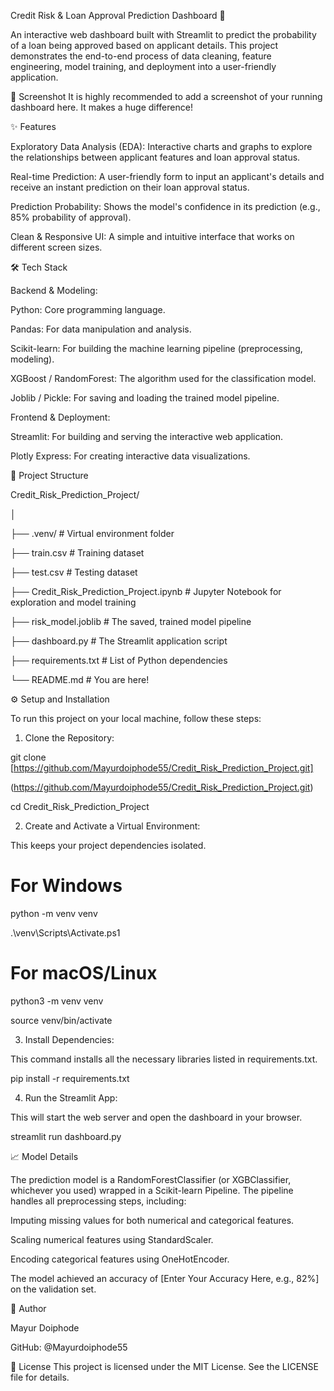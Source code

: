 Credit Risk & Loan Approval Prediction Dashboard 🏦

An interactive web dashboard built with Streamlit to predict the probability of a loan being approved based on applicant details. This project demonstrates the end-to-end process of data cleaning, feature engineering, model training, and deployment into a user-friendly application.

📸 Screenshot
It is highly recommended to add a screenshot of your running dashboard here. It makes a huge difference!

✨ Features

Exploratory Data Analysis (EDA): Interactive charts and graphs to explore the relationships between applicant features and loan approval status.

Real-time Prediction: A user-friendly form to input an applicant's details and receive an instant prediction on their loan approval status.

Prediction Probability: Shows the model's confidence in its prediction (e.g., 85% probability of approval).

Clean & Responsive UI: A simple and intuitive interface that works on different screen sizes.

🛠️ Tech Stack

Backend & Modeling:

Python: Core programming language.

Pandas: For data manipulation and analysis.

Scikit-learn: For building the machine learning pipeline (preprocessing, modeling).

XGBoost / RandomForest: The algorithm used for the classification model.

Joblib / Pickle: For saving and loading the trained model pipeline.

Frontend & Deployment:

Streamlit: For building and serving the interactive web application.

Plotly Express: For creating interactive data visualizations.

📂 Project Structure

Credit_Risk_Prediction_Project/

│

├── .venv/                  # Virtual environment folder

├── train.csv               # Training dataset

├── test.csv                # Testing dataset

├── Credit_Risk_Prediction_Project.ipynb  # Jupyter Notebook for exploration and model training

├── risk_model.joblib       # The saved, trained model pipeline

├── dashboard.py            # The Streamlit application script

├── requirements.txt        # List of Python dependencies

└── README.md               # You are here!

⚙️ Setup and Installation

To run this project on your local machine, follow these steps:

1. Clone the Repository:

git clone [https://github.com/Mayurdoiphode55/Credit_Risk_Prediction_Project.git]

(https://github.com/Mayurdoiphode55/Credit_Risk_Prediction_Project.git)

cd Credit_Risk_Prediction_Project

2. Create and Activate a Virtual Environment:

This keeps your project dependencies isolated.

# For Windows

python -m venv venv

.\venv\Scripts\Activate.ps1

# For macOS/Linux

python3 -m venv venv

source venv/bin/activate

3. Install Dependencies:

This command installs all the necessary libraries listed in requirements.txt.

pip install -r requirements.txt

4. Run the Streamlit App:

This will start the web server and open the dashboard in your browser.

streamlit run dashboard.py

📈 Model Details

The prediction model is a RandomForestClassifier (or XGBClassifier, whichever you used) wrapped in a Scikit-learn Pipeline. The pipeline handles all preprocessing steps, including:

Imputing missing values for both numerical and categorical features.

Scaling numerical features using StandardScaler.

Encoding categorical features using OneHotEncoder.

The model achieved an accuracy of [Enter Your Accuracy Here, e.g., 82%] on the validation set.

👤 Author

Mayur Doiphode

GitHub: @Mayurdoiphode55


📄 License
This project is licensed under the MIT License. See the LICENSE file for details.
